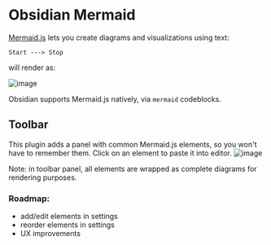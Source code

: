 # Obsidian Mermaid
[Mermaid.js](https://mermaid-js.github.io) lets you create diagrams and visualizations using text:

```
Start ---> Stop
```

will render as:

![image](https://user-images.githubusercontent.com/36126057/205342377-80dfeb9d-d720-4efd-8102-5a737a23ba89.png)

Obsidian supports Mermaid.js natively, via `mermaid` codeblocks.

## Toolbar
This plugin adds a panel with common Mermaid.js elements, so you won't have to remember them.
Click on an element to paste it into editor.
![image](https://user-images.githubusercontent.com/36126057/205342717-a454097b-280e-4407-8029-a47fc45a80c8.png)

Note: in toolbar panel, all elements are wrapped as complete diagrams for rendering purposes.

### Roadmap:
- add/edit elements in settings
- reorder elements in settings
- UX improvements
